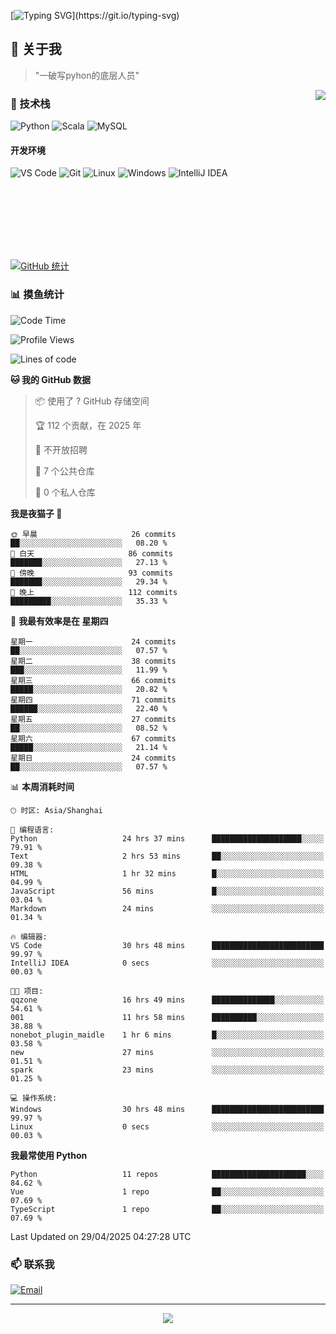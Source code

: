 [![Typing SVG](https://readme-typing-svg.herokuapp.com?font=Fira+Code&pause=1000&color=36BCF7&random=false&width=435&lines=print(%22Hello%2C+World!%22);%23+Welcome+to+my+code+space+%F0%9F%90%8D)](https://git.io/typing-svg)

## 🌟 关于我

> "一破写pyhon的底层人员"

<img align="right" src="https://github-readme-stats.vercel.app/api/top-langs/?username=huanxin996&theme=tokyonight" />

### 🎯 技术栈

![Python](https://img.shields.io/badge/Python-Expert-3776AB?style=for-the-badge&logo=python&logoColor=white)
![Scala](https://img.shields.io/badge/Scala-Expert-DC322F?style=for-the-badge&logo=scala&logoColor=white)
![MySQL](https://img.shields.io/badge/MySQL-Expert-4479A1?style=for-the-badge&logo=mysql&logoColor=white)

#### 开发环境

![VS Code](https://img.shields.io/badge/VS_Code-007ACC?style=for-the-badge&logo=visual-studio-code&logoColor=white)
![Git](https://img.shields.io/badge/Git-F05032?style=for-the-badge&logo=git&logoColor=white)
![Linux](https://img.shields.io/badge/Linux-FCC624?style=for-the-badge&logo=linux&logoColor=black)
![Windows](https://img.shields.io/badge/Windows_11-0078D4?style=for-the-badge&logo=windows11&logoColor=white)
![IntelliJ IDEA](https://img.shields.io/badge/IntelliJ_IDEA-000000?style=for-the-badge&logo=intellij-idea&logoColor=white)

<br/><br/><br/><br/><br/><br/>

  
[![GitHub 统计](https://github-readme-stats.vercel.app/api?username=huanxin996&show_icons=true&theme=tokyonight)](https://github.com/huanxin996)

### 📊 摸鱼统计

<!--START_SECTION:waka-->
![Code Time](http://img.shields.io/badge/Code%20Time-106%20hrs%2011%20mins-blue)

![Profile Views](http://img.shields.io/badge/%E4%B8%AA%E4%BA%BA%E8%B5%84%E6%96%99%E8%A7%82%E7%9C%8B%E6%AC%A1%E6%95%B0-13-blue)

![Lines of code](https://img.shields.io/badge/%E4%BB%8E%E3%80%8CHello%20World%E3%80%8D%E8%B5%B7%E6%88%91%E5%B7%B2%E7%BB%8F%E5%86%99%E4%BA%86-2.5%20million%20%E8%A1%8C%E4%BB%A3%E7%A0%81-blue)

**🐱 我的 GitHub 数据** 

> 📦  使用了 ? GitHub 存储空间 
 > 
> 🏆 112 个贡献，在 2025 年
 > 
> 🚫 不开放招聘
 > 
> 📜 7 个公共仓库 
 > 
> 🔑 0 个私人仓库 
 > 
**我是夜猫子 🦉** 

```text
🌞 早晨                     26 commits          ██░░░░░░░░░░░░░░░░░░░░░░░   08.20 % 
🌆 白天                     86 commits          ███████░░░░░░░░░░░░░░░░░░   27.13 % 
🌃 傍晚                     93 commits          ███████░░░░░░░░░░░░░░░░░░   29.34 % 
🌙 晚上                     112 commits         █████████░░░░░░░░░░░░░░░░   35.33 % 
```
📅 **我最有效率是在 星期四** 

```text
星期一                      24 commits          ██░░░░░░░░░░░░░░░░░░░░░░░   07.57 % 
星期二                      38 commits          ███░░░░░░░░░░░░░░░░░░░░░░   11.99 % 
星期三                      66 commits          █████░░░░░░░░░░░░░░░░░░░░   20.82 % 
星期四                      71 commits          ██████░░░░░░░░░░░░░░░░░░░   22.40 % 
星期五                      27 commits          ██░░░░░░░░░░░░░░░░░░░░░░░   08.52 % 
星期六                      67 commits          █████░░░░░░░░░░░░░░░░░░░░   21.14 % 
星期日                      24 commits          ██░░░░░░░░░░░░░░░░░░░░░░░   07.57 % 
```


📊 **本周消耗时间** 

```text
🕑︎ 时区: Asia/Shanghai

💬 编程语言: 
Python                   24 hrs 37 mins      ████████████████████░░░░░   79.91 % 
Text                     2 hrs 53 mins       ██░░░░░░░░░░░░░░░░░░░░░░░   09.38 % 
HTML                     1 hr 32 mins        █░░░░░░░░░░░░░░░░░░░░░░░░   04.99 % 
JavaScript               56 mins             █░░░░░░░░░░░░░░░░░░░░░░░░   03.04 % 
Markdown                 24 mins             ░░░░░░░░░░░░░░░░░░░░░░░░░   01.34 % 

🔥 编辑器: 
VS Code                  30 hrs 48 mins      █████████████████████████   99.97 % 
IntelliJ IDEA            0 secs              ░░░░░░░░░░░░░░░░░░░░░░░░░   00.03 % 

🐱‍💻 项目: 
qqzone                   16 hrs 49 mins      ██████████████░░░░░░░░░░░   54.61 % 
001                      11 hrs 58 mins      ██████████░░░░░░░░░░░░░░░   38.88 % 
nonebot_plugin_maidle    1 hr 6 mins         █░░░░░░░░░░░░░░░░░░░░░░░░   03.58 % 
new                      27 mins             ░░░░░░░░░░░░░░░░░░░░░░░░░   01.51 % 
spark                    23 mins             ░░░░░░░░░░░░░░░░░░░░░░░░░   01.25 % 

💻 操作系统: 
Windows                  30 hrs 48 mins      █████████████████████████   99.97 % 
Linux                    0 secs              ░░░░░░░░░░░░░░░░░░░░░░░░░   00.03 % 
```

**我最常使用 Python** 

```text
Python                   11 repos            █████████████████████░░░░   84.62 % 
Vue                      1 repo              ██░░░░░░░░░░░░░░░░░░░░░░░   07.69 % 
TypeScript               1 repo              ██░░░░░░░░░░░░░░░░░░░░░░░   07.69 % 
```




 Last Updated on 29/04/2025 04:27:28 UTC
<!--END_SECTION:waka-->

### 📫 联系我

[![Email](https://img.shields.io/badge/Email-D14836?style=for-the-badge&logo=gmail&logoColor=white)](mailto:mc.xiaolang@Foxmail.com)

---

<p align="center">
  <img src="https://profile-counter.glitch.me/huanxin996/count.svg" />
</p>